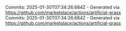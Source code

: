 Commits: 2025-01-30T07:34:26.684Z - Generated via https://github.com/marketplace/actions/artificial-grass
<br>
Commits: 2025-01-30T07:34:26.684Z - Generated via https://github.com/marketplace/actions/artificial-grass
<br>
